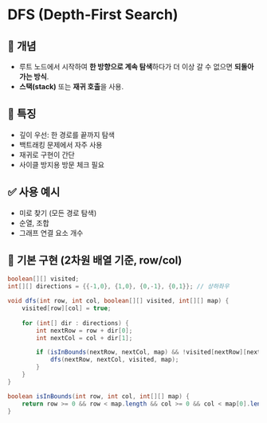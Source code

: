 # DFS (Depth-First Search)

## 📘 개념
- 루트 노드에서 시작하여 **한 방향으로 계속 탐색**하다가 더 이상 갈 수 없으면 **되돌아가는 방식**.
- **스택(stack)** 또는 **재귀 호출**을 사용.

## 🧠 특징
- 깊이 우선: 한 경로를 끝까지 탐색
- 백트래킹 문제에서 자주 사용
- 재귀로 구현이 간단
- 사이클 방지용 방문 체크 필요

## ✅ 사용 예시
- 미로 찾기 (모든 경로 탐색)
- 순열, 조합
- 그래프 연결 요소 개수

## 🧩 기본 구현 (2차원 배열 기준, row/col)
```java
boolean[][] visited;
int[][] directions = {{-1,0}, {1,0}, {0,-1}, {0,1}}; // 상하좌우

void dfs(int row, int col, boolean[][] visited, int[][] map) {
    visited[row][col] = true;
    
    for (int[] dir : directions) {
        int nextRow = row + dir[0];
        int nextCol = col + dir[1];

        if (isInBounds(nextRow, nextCol, map) && !visited[nextRow][nextCol] && map[nextRow][nextCol] == 1) {
            dfs(nextRow, nextCol, visited, map);
        }
    }
}

boolean isInBounds(int row, int col, int[][] map) {
    return row >= 0 && row < map.length && col >= 0 && col < map[0].length;
}

